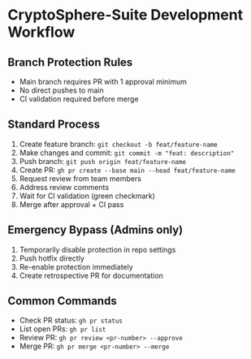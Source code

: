 ﻿# CryptoSphere-Suite Development Workflow

## Branch Protection Rules
- Main branch requires PR with 1 approval minimum
- No direct pushes to main
- CI validation required before merge

## Standard Process
1. Create feature branch: `git checkout -b feat/feature-name`
2. Make changes and commit: `git commit -m "feat: description"`
3. Push branch: `git push origin feat/feature-name`
4. Create PR: `gh pr create --base main --head feat/feature-name`
5. Request review from team members
6. Address review comments
7. Wait for CI validation (green checkmark)
8. Merge after approval + CI pass

## Emergency Bypass (Admins only)
1. Temporarily disable protection in repo settings
2. Push hotfix directly
3. Re-enable protection immediately
4. Create retrospective PR for documentation

## Common Commands
- Check PR status: `gh pr status`
- List open PRs: `gh pr list`
- Review PR: `gh pr review <pr-number> --approve`
- Merge PR: `gh pr merge <pr-number> --merge`
